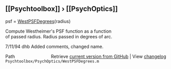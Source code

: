 ## [[Psychtoolbox]] &#8250; [[PsychOptics]]

psf = [WestPSFDegrees](WestPSFDegrees)(radius)  
  
Compute Westheimer's PSF function as a function  
of passed radius.  Radius passed in degrees of arc.  
  
7/11/94     dhb     Added comments, changed name.  




<div class="code_header" style="text-align:right;">
  <span style="float:left;">Path&nbsp;&nbsp;</span> <span class="counter">Retrieve <a href=
  "https://raw.github.com/Psychtoolbox-3/Psychtoolbox-3/beta/Psychtoolbox/PsychOptics/WestPSFDegrees.m">current version from GitHub</a> | View <a href=
  "https://github.com/Psychtoolbox-3/Psychtoolbox-3/commits/beta/Psychtoolbox/PsychOptics/WestPSFDegrees.m">changelog</a></span>
</div>
<div class="code">
  <code>Psychtoolbox/PsychOptics/WestPSFDegrees.m</code>
</div>

